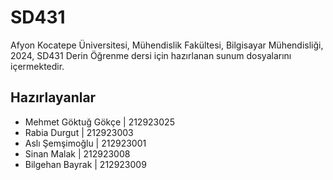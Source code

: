 # SD431

Afyon Kocatepe Üniversitesi, Mühendislik Fakültesi, Bilgisayar Mühendisliği, 2024, SD431 Derin Öğrenme dersi için hazırlanan sunum dosyalarını içermektedir.
## Hazırlayanlar
- Mehmet Göktuğ Gökçe | 212923025
- Rabia Durgut        | 212923003
- Aslı Şemşimoğlu     | 212923001
- Sinan Malak         | 212923008
- Bilgehan Bayrak     | 212923009
